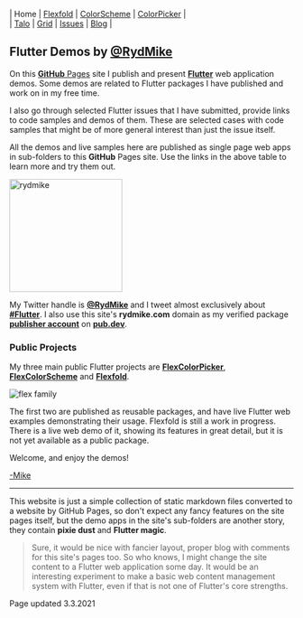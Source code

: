 | Home                        | [Flexfold](flexfold) | [ColorScheme](colorscheme) | [ColorPicker](colorpicker) |  
| [Talo](talo)                | [Grid](gridview)     | [Issues](issues)           | [Blog](blog)               |

## Flutter Demos by [@RydMike](https://twitter.com/RydMike)

On this [**GitHub** Pages](https://pages.github.com/) site I publish and present [**Flutter**](https://flutter.dev/)
web application demos. Some demos are related to Flutter packages I have published and work on in my
free time.
  
I also go through selected Flutter issues that I have submitted, provide links to code samples and demos of them. 
These are selected cases with code samples that might be of more general interest than just the issue itself.
 
All the demos and live samples here are published as single page web apps in sub-folders to this **GitHub** Pages site. 
Use the links in the above table to learn more and try them out.

<img src="https://rydmike.com/assets/mr1_round400_tr.png?raw=true" alt="rydmike" width="200"/>

My Twitter handle is [**@RydMike**](https://twitter.com/RydMike) and I tweet 
almost exclusively about [**#Flutter**](https://twitter.com/RydMike/with_replies). 
I also use this site's **rydmike.com** domain as my verified package
[**publisher account**](https://pub.dev/publishers/rydmike.com/packages) 
on [**pub.dev**](https://pub.dev/).  

### Public Projects

My three main public Flutter projects are [**FlexColorPicker**](colorpicker), [**FlexColorScheme**](colorscheme)
and [**Flexfold**](flexfold). 

<img src="https://rydmike.com/assets/FlexFamily01.png?raw=true" alt="flex family"/>

The first two are published as reusable packages, and have live Flutter web 
examples demonstrating their usage. Flexfold is still a work in progress. There is a live web 
demo of it, showing its features in great detail, but it is not yet available as a public package.

Welcome, and enjoy the demos!

[-Mike](https://twitter.com/RydMike)

---

This website is just a simple collection of static markdown files converted to a website by GitHub Pages,
so don't expect any fancy features on the site pages itself, but the demo apps in the site's sub-folders are 
another story, they contain **pixie dust** and **Flutter magic**. 

>Sure, it would be nice with fancier layout, proper blog with comments for this site's pages too. So who knows,
>I might change the site content to a Flutter web application some day. It would be an interesting experiment
>to make a basic web content management system with Flutter, even if that is not one of Flutter's core strengths.

Page updated 3.3.2021